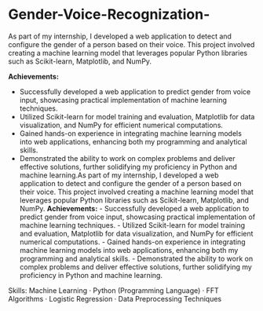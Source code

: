 # Gender-Voice-Recognization-

As part of my internship, I developed a web application to detect and configure the gender of a person based on their voice. This project involved creating a machine learning model that leverages popular Python libraries such as Scikit-learn, Matplotlib, and NumPy.

**Achievements:**
- Successfully developed a web application to predict gender from voice input, showcasing practical implementation of machine learning techniques.
- Utilized Scikit-learn for model training and evaluation, Matplotlib for data visualization, and NumPy for efficient numerical computations.
- Gained hands-on experience in integrating machine learning models into web applications, enhancing both my programming and analytical skills.
- Demonstrated the ability to work on complex problems and deliver effective solutions, further solidifying my proficiency in Python and machine learning.As part of my internship, I developed a web application to detect and configure the gender of a person based on their voice. This project involved creating a machine learning model that leverages popular Python libraries such as Scikit-learn, Matplotlib, and NumPy. **Achievements:** - Successfully developed a web application to predict gender from voice input, showcasing practical implementation of machine learning techniques. - Utilized Scikit-learn for model training and evaluation, Matplotlib for data visualization, and NumPy for efficient numerical computations. - Gained hands-on experience in integrating machine learning models into web applications, enhancing both my programming and analytical skills. - Demonstrated the ability to work on complex problems and deliver effective solutions, further solidifying my proficiency in Python and machine learning.


Skills: Machine Learning · Python (Programming Language) · FFT Algorithms · Logistic Regression · Data Preprocessing Techniques
